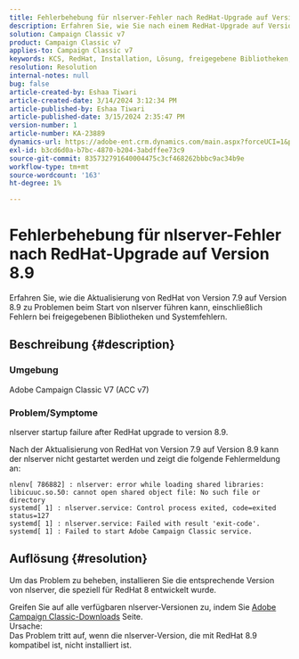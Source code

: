 ```yaml
---
title: Fehlerbehebung für nlserver-Fehler nach RedHat-Upgrade auf Version 8.9
description: Erfahren Sie, wie Sie nach einem RedHat-Upgrade auf Version 8.9 den Fehler von nlserver beheben können, einschließlich Fehlern bei freigegebenen Bibliotheken und Problemen mit dem Adobe Campaign Classic-Dienst.
solution: Campaign Classic v7
product: Campaign Classic v7
applies-to: Campaign Classic v7
keywords: KCS, RedHat, Installation, Lösung, freigegebene Bibliotheken, Version 7.9, Version 8.9, Upgrade, nlserver, Exitcode
resolution: Resolution
internal-notes: null
bug: false
article-created-by: Eshaa Tiwari
article-created-date: 3/14/2024 3:12:34 PM
article-published-by: Eshaa Tiwari
article-published-date: 3/15/2024 2:35:47 PM
version-number: 1
article-number: KA-23889
dynamics-url: https://adobe-ent.crm.dynamics.com/main.aspx?forceUCI=1&pagetype=entityrecord&etn=knowledgearticle&id=ff036546-15e2-ee11-904c-6045bd03c412
exl-id: b3cd6d0a-b7bc-4870-b204-3abdffee73c9
source-git-commit: 835732791640004475c3cf468262bbbc9ac34b9e
workflow-type: tm+mt
source-wordcount: '163'
ht-degree: 1%

---
```


# Fehlerbehebung für nlserver-Fehler nach RedHat-Upgrade auf Version 8.9


Erfahren Sie, wie die Aktualisierung von RedHat von Version 7.9 auf Version 8.9 zu Problemen beim Start von nlserver führen kann, einschließlich Fehlern bei freigegebenen Bibliotheken und Systemfehlern.

## Beschreibung {#description}


### Umgebung

Adobe Campaign Classic V7 (ACC v7)

### Problem/Symptome

nlserver startup failure after RedHat upgrade to version 8.9.

Nach der Aktualisierung von RedHat von Version 7.9 auf Version 8.9 kann der nlserver nicht gestartet werden und zeigt die folgende Fehlermeldung an:


```
nlenv[ 786882] : nlserver: error while loading shared libraries: libicuuc.so.50: cannot open shared object file: No such file or directory
systemd[ 1] : nlserver.service: Control process exited, code=exited status=127
systemd[ 1] : nlserver.service: Failed with result 'exit-code'.
systemd[ 1] : Failed to start Adobe Campaign Classic service.
```





## Auflösung {#resolution}


Um das Problem zu beheben, installieren Sie die entsprechende Version von nlserver, die speziell für RedHat 8 entwickelt wurde.

Greifen Sie auf alle verfügbaren nlserver-Versionen zu, indem Sie [Adobe Campaign Classic-Downloads](https://experience.adobe.com/#/downloads/content/software-distribution/en/campaign.html) Seite.
<br>Ursache: <br>
Das Problem tritt auf, wenn die nlserver-Version, die mit RedHat 8.9 kompatibel ist, nicht installiert ist.
